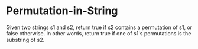 # Permutation-in-String

Given two strings s1 and s2, return true if s2 contains a permutation of s1, or false otherwise.  In other words, return true if one of s1's permutations is the substring of s2.
